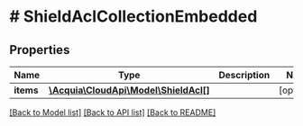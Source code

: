 # # ShieldAclCollectionEmbedded

## Properties

Name | Type | Description | Notes
------------ | ------------- | ------------- | -------------
**items** | [**\Acquia\CloudApi\Model\ShieldAcl[]**](ShieldAcl.md) |  | [optional]

[[Back to Model list]](../../README.md#models) [[Back to API list]](../../README.md#endpoints) [[Back to README]](../../README.md)
